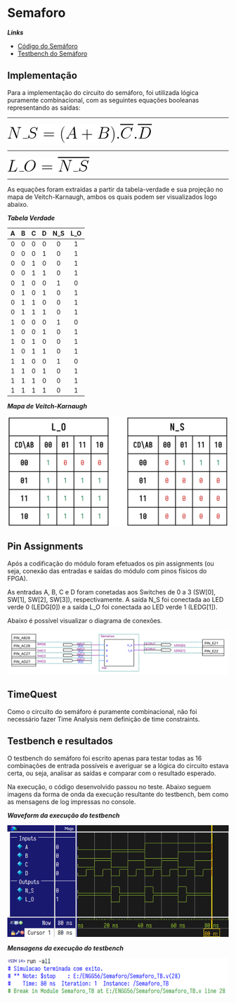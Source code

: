 # Semaforo

***Links***
* [Código do Semáforo](../Semaforo/Semaforo.v)
* [Testbench do Semáforo](../Semaforo/Semaforo_TB.v)

## Implementação

Para a implementação do circuito do semáforo, foi utilizada lógica puramente combinacional, com as seguintes equações booleanas representando as saídas:

***

![Equação da saída NS](assets/Semaforo/fig-equ-ns.png)

***

![Equação da saída LO](assets/Semaforo/fig-equ-lo.png)

***

As equações foram extraídas a partir da tabela-verdade e sua projeção no mapa de Veitch-Karnaugh, ambos os quais podem ser visualizados logo abaixo.

***Tabela Verdade***

| A | B | C | D | N_S | L_O |
|:-:|:-:|:-:|:-:|:---:|:---:|
| 0 | 0 | 0 | 0 |  0  |  1  |
| 0 | 0 | 0 | 1 |  0  |  1  |
| 0 | 0 | 1 | 0 |  0  |  1  |
| 0 | 0 | 1 | 1 |  0  |  1  |
| 0 | 1 | 0 | 0 |  1  |  0  |
| 0 | 1 | 0 | 1 |  0  |  1  |
| 0 | 1 | 1 | 0 |  0  |  1  |
| 0 | 1 | 1 | 1 |  0  |  1  |
| 1 | 0 | 0 | 0 |  1  |  0  |
| 1 | 0 | 0 | 1 |  0  |  1  |
| 1 | 0 | 1 | 0 |  0  |  1  |
| 1 | 0 | 1 | 1 |  0  |  1  |
| 1 | 1 | 0 | 0 |  1  |  0  |
| 1 | 1 | 0 | 1 |  0  |  1  |
| 1 | 1 | 1 | 0 |  0  |  1  |
| 1 | 1 | 1 | 1 |  0  |  1  |

***Mapa de Veitch-Karnaugh***

![Mapa de Karnaugh](assets/Semaforo/fig-semaforo-mapa.png)

## Pin Assignments

Após a codificação do módulo foram efetuados os pin assignments (ou seja, conexão das entradas e saídas do módulo com pinos físicos do FPGA). 

As entradas A, B, C e D foram conetadas aos Switches de 0 a 3 (SW[0], SW[1], SW[2], SW[3]), respectivamente. A saída N_S foi conectada ao LED verde 0 (LEDG[0]) e a saída L_O foi conectada ao LED verde 1 (LEDG[1]).

Abaixo é possível visualizar o diagrama de conexões.

![Diagrama de conexões do semáforo](assets/Semaforo/fig-semaforo-conexoes.png)

## TimeQuest

Como o circuito do semáforo é puramente combinacional, não foi necessário fazer Time Analysis nem definição de time constraints.

## Testbench e resultados

O testbench do semáforo foi escrito apenas para testar todas as 16 combinações de entrada possíveis e averiguar se a lógica do circuito estava certa, ou seja, analisar as saídas e comparar com o resultado esperado. 

Na execução, o código desenvolvido passou no teste. Abaixo seguem imagens da forma de onda da execução resultante do testbench, bem como as mensagens de log impressas no console.

***Waveform da execução do testbench***

![Waveform da execução do testbench](assets/Semaforo/fig-testbench-semaforo-wave.png)

***Mensagens da execução do testbench***

![Mensagens de console da execução do testbench](assets/Semaforo/fig-testbench-semaforo-console.png)

